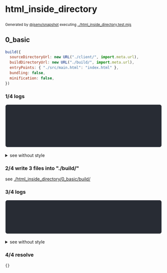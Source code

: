# html_inside_directory

<sub>
  Generated by <a href="https://github.com/jsenv/core/tree/main/packages/independent/snapshot">@jsenv/snapshot</a> executing <a href="../html_inside_directory.test.mjs">../html_inside_directory.test.mjs</a>
</sub>

## 0_basic

```js
build({
  sourceDirectoryUrl: new URL("./client/", import.meta.url),
  buildDirectoryUrl: new URL("./build/", import.meta.url),
  entryPoints: { "./src/main.html": "index.html" },
  bundling: false,
  minification: false,
})
```

### 1/4 logs

![img](html_inside_directory/0_basic/log_group.svg)

<details>
  <summary>see without style</summary>

```console

build "./src/main.html"
⠋ generate source graph
✔ generate source graph (done in <X> second)
⠋ generate build graph
✔ generate build graph (done in <X> second)
⠋ write files in build directory

```

</details>


### 2/4 write 3 files into "./build/"

see [./html_inside_directory/0_basic/build/](./html_inside_directory/0_basic/build/)

### 3/4 logs

![img](html_inside_directory/0_basic/log_group_1.svg)

<details>
  <summary>see without style</summary>

```console
✔ write files in build directory (done in <X> second)
--- build files ---  
- html : 1 (17 kB / 98 %)
- js   : 2 (392 B / 2 %)
- total: 3 (18 kB / 100 %)
--------------------
```

</details>


### 4/4 resolve

```js
{}
```